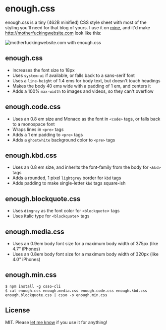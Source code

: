 # enough.css

enough.css is a tiny (462B minified) CSS style sheet with most of the styling you'll need for that blog of yours. I use it on [mine](https://jeffkreeftmeijer.com), and it'd make http://motherfuckingwebsite.com look like this:

![motherfuckingwebsite.com with enough.css](https://gist.github.com/jeffkreeftmeijer/6d0d7e76064b4db628a0ad9b7fcf3fee/raw/motherfuckingwebsite.png)

## enough.css

- Increases the font size to 18px
- Uses `system-ui` if available, or falls back to a sans-serif font
- Uses a `line-height` of 1.4 ems for body text, but doesn't touch headings
- Makes the body 40 ems wide with a padding of 1 em, and centers it
- Adds a 100% `max-width` to images and videos, so they can't overflow

## enough.code.css

- Uses an 0.8 em size and Monaco as the font in `<code>` tags, or falls back to a monospace font
- Wraps lines in `<pre>` tags
- Adds a 1 em padding to `<pre>` tags
- Adds a `ghostwhite` background color to `<pre>` tags

## enough.kbd.css

- Uses an 0.8 em size, and inherits the font-family from the body for `<kbd>` tags
- Adds a rounded, 1 pixel `lightgrey` border for `kbd` tags
- Adds padding to make single-letter `kbd` tags square-ish

## enough.blockquote.css

- Uses `dimgray` as the font color for `<blockquote`> tags
- Uses italic type for `<blockquote`> tags

## enough.media.css

- Uses an 0.9em body font size for a maximum body width of 375px (like 4.7" iPhones)
- Uses an 0.8em body font size for a maximum body width of 320px (like 4.0" iPhones)

## enough.min.css

```
$ npm install -g csso-cli
$ cat enough.css enough.media.css enough.code.css enough.kbd.css enough.blockquote.css | csso -o enough.min.css
```

## License

MIT. Please [let me know](https://gist.github.com/jeffkreeftmeijer/362cfd02b8e9f73a435b13e763f28423#comments) if you use it for anything!
